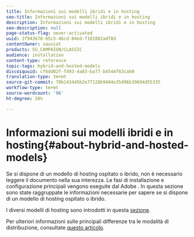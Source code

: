 ```yaml
---
title: Informazioni sui modelli ibridi e in hosting
seo-title: Informazioni sui modelli ibridi e in hosting
description: Informazioni sui modelli ibridi e in hosting
seo-description: null
page-status-flag: never-activated
uuid: 2f943678-65c5-46cd-84ed-f101082ad78d
contentOwner: sauviat
products: SG_CAMPAIGN/CLASSIC
audience: installation
content-type: reference
topic-tags: hybrid-and-hosted-models
discoiquuid: cf6dd02f-f493-4a83-ba77-b4544f63cab0
translation-type: tm+mt
source-git-commit: 70b143445b2e77128b9404e35d96b39694d55335
workflow-type: tm+mt
source-wordcount: '96'
ht-degree: 26%

---
```



# Informazioni sui modelli ibridi e in hosting{#about-hybrid-and-hosted-models}

Se si dispone di un modello di hosting ospitato o ibrido, non è necessario leggere il documento nella sua interezza. Le fasi di installazione e configurazione principali vengono eseguite dal Adobe . In questa sezione sono state raggruppate le informazioni necessarie per sapere se si dispone di un modello di hosting ospitato o ibrido.

I diversi modelli di hosting sono introdotti in questa [sezione](../../installation/using/hosting-models.md).

Per ulteriori informazioni sulle principali differenze tra le modalità di distribuzione, consultate [questo articolo](https://helpx.adobe.com/it/campaign/kb/acc-on-prem-vs-hosted.html).
